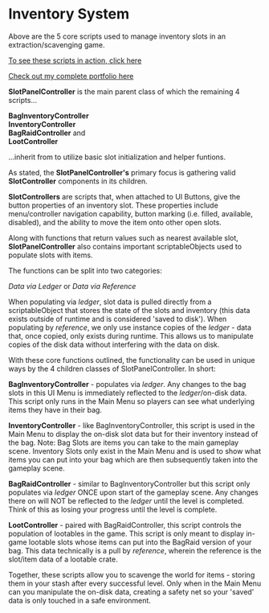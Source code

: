 # Inventory System
Above are the 5 core scripts used to manage inventory slots in an extraction/scavenging game.

[To see these scripts in action, click here](https://www.youtube.com/watch?v=IrrSBgEFJQk)

[Check out my complete portfolio here](https://portfolium.com/juliodev/portfolio)

**SlotPanelController** is the main parent class of which the remaining 4 scripts...

**BagInventoryController** <br />
**InventoryController** <br />
**BagRaidController** and <br />
**LootController**

...inherit from to utilize basic slot initialization and helper funtions.

As stated, the **SlotPanelController's** primary focus is gathering valid **SlotController** components in its children.

**SlotControllers** are scripts that, when attached to UI Buttons, give the button properties of an inventory slot. These properties include menu/controller navigation capability, button marking (i.e. filled, available, disabled), and the ability to move the item onto other open slots.

Along with functions that return values such as nearest available slot, **SlotPanelController** also contains important scriptableObjects used to populate slots with items.

The functions can be split into two categories:

_Data via Ledger_ or _Data via Reference_

When populating via _ledger_, slot data is pulled directly from a scriptableObject that stores the state of the slots and inventory (this data exists outside of runtime and is considered 'saved to disk'). When populating by _reference_, we only use instance copies of the _ledger_ - data that, once copied, only exists during runtime. This allows us to manipulate copies of the disk data without interfering with the data on disk.

With these core functions outlined, the functionality can be used in unique ways by the 4 children classes of SlotPanelController. In short:

**BagInventoryController** - populates via _ledger_. Any changes to the bag slots in this UI Menu is immediately reflected to the _ledger_/on-disk data. This script only runs in the Main Menu so players can see what underlying items they have in their bag.

**InventoryController** - like BagInventoryController, this script is used in the Main Menu to display the on-disk slot data but for their inventory instead of the bag. Note: Bag Slots are items you can take to the main gameplay scene. Inventory Slots only exist in the Main Menu and is used to show what items you can put into your bag which are then subsequently taken into the gameplay scene.

**BagRaidController** - similar to BagInventoryController but this script only populates via _ledger_ ONCE upon start of the gameplay scene. Any changes there on will NOT be reflected to the _ledger_ until the level is completed. Think of this as losing your progress until the level is complete.

**LootController** - paired with BagRaidController, this script controls the population of lootables in the game. This script is only meant to display in-game lootable slots whose items can put into the BagRaid version of your bag. This data technically is a pull by _reference_, wherein the reference is the slot/item data of a lootable crate.

Together, these scripts allow you to scavenge the world for items - storing them in your stash after every successful level. Only when in the Main Menu can you manipulate the on-disk data, creating a safety net so your 'saved' data is only touched in a safe environment.
